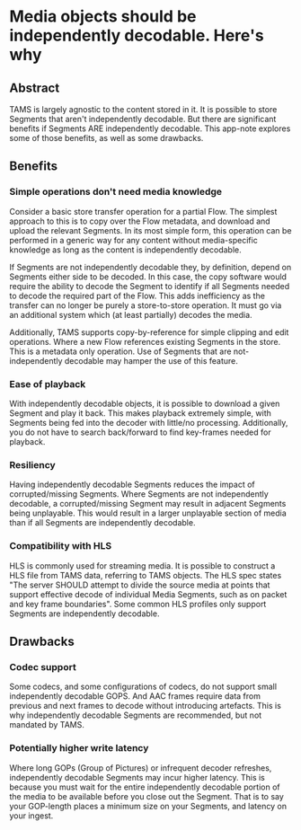 # Media objects should be independently decodable. Here's why

## Abstract

TAMS is largely agnostic to the content stored in it.
It is possible to store Segments that aren't independently decodable.
But there are significant benefits if Segments ARE independently decodable.
This app-note explores some of those benefits, as well as some drawbacks.

## Benefits

### Simple operations don't need media knowledge

Consider a basic store transfer operation for a partial Flow.
The simplest approach to this is to copy over the Flow metadata, and download and upload the relevant Segments.
In its most simple form, this operation can be performed in a generic way for any content without media-specific knowledge as long as the content is independently decodable.

If Segments are not independently decodable they, by definition, depend on Segments either side to be decoded.
In this case, the copy software would require the ability to decode the Segment to identify if all Segments needed to decode the required part of the Flow.
This adds inefficiency as the transfer can no longer be purely a store-to-store operation.
It must go via an additional system which (at least partially) decodes the media.

Additionally, TAMS supports copy-by-reference for simple clipping and edit operations.
Where a new Flow references existing Segments in the store.
This is a metadata only operation.
Use of Segments that are not-independently decodable may hamper the use of this feature.

### Ease of playback

With independently decodable objects, it is possible to download a given Segment and play it back.
This makes playback extremely simple, with Segments being fed into the decoder with little/no processing.
Additionally, you do not have to search back/forward to find key-frames needed for playback.

### Resiliency

Having independently decodable Segments reduces the impact of corrupted/missing Segments.
Where Segments are not independently decodable, a corrupted/missing Segment may result in adjacent Segments being unplayable.
This would result in a larger unplayable section of media than if all Segments are independently decodable.

### Compatibility with HLS

HLS is commonly used for streaming media.
It is possible to construct a HLS file from TAMS data, referring to TAMS objects.
The HLS spec states "The server SHOULD attempt to divide the source media at points that support effective decode of individual Media Segments, such as on packet and key frame boundaries".
Some common HLS profiles only support Segments are independently decodable.

## Drawbacks

### Codec support

Some codecs, and some configurations of codecs, do not support small independently decodable GOPS.
And AAC frames require data from previous and next frames to decode without introducing artefacts.
This is why independently decodable Segments are recommended, but not mandated by TAMS.

### Potentially higher write latency

Where long GOPs (Group of Pictures) or infrequent decoder refreshes, independently decodable Segments may incur higher latency.
This is because you must wait for the entire independently decodable portion of the media to be available before you close out the Segment.
That is to say your GOP-length places a minimum size on your Segments, and latency on your ingest.
